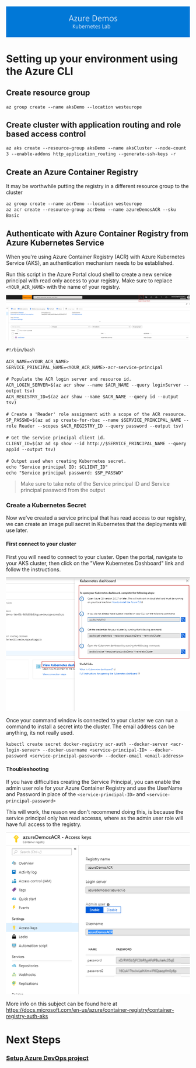 [![banner](images/banner-lab.png)](../readme.md)
# Setting up your environment using the Azure CLI

## Create resource group

```
az group create --name aksDemo --location westeurope
```

## Create cluster with application routing and role based access control

```
az aks create --resource-group aksDemo --name aksCluster --node-count 3 --enable-addons http_application_routing --generate-ssh-keys -r
```

## Create an Azure Container Registry

It may be worthwhile putting the registry in a different resource group to the cluster
```
az group create --name acrDemo --location westeurope
az acr create --resource-group acrDemo --name azureDemosACR --sku Basic
```

## Authenticate with Azure Container Registry from Azure Kubernetes Service

When you're using Azure Container Registry (ACR) with Azure Kubernetes Service (AKS), an authentication mechanism needs to be established. 

Run this script in the Azure Portal cloud shell to create a new service principal with read only access to your registry. Make sure to replace ```<YOUR_ACR_NAME>``` with the name of your registry.


![Authenticate ACR](images/opencloudshell.png)

```
#!/bin/bash

ACR_NAME=<YOUR_ACR_NAME>
SERVICE_PRINCIPAL_NAME=<YOUR_ACR_NAME>-acr-service-principal

# Populate the ACR login server and resource id.
ACR_LOGIN_SERVER=$(az acr show --name $ACR_NAME --query loginServer --output tsv)
ACR_REGISTRY_ID=$(az acr show --name $ACR_NAME --query id --output tsv)

# Create a 'Reader' role assignment with a scope of the ACR resource.
SP_PASSWD=$(az ad sp create-for-rbac --name $SERVICE_PRINCIPAL_NAME --role Reader --scopes $ACR_REGISTRY_ID --query password --output tsv)

# Get the service principal client id.
CLIENT_ID=$(az ad sp show --id http://$SERVICE_PRINCIPAL_NAME --query appId --output tsv)

# Output used when creating Kubernetes secret.
echo "Service principal ID: $CLIENT_ID"
echo "Service principal password: $SP_PASSWD"
```
> Make sure to take note of the Service principal ID and Service principal password from the output

### Create a Kubernetes Secret

Now we've created a service principal that has read access to our registry, we can create an image pull secret in Kubernetes that the deployments will use later.

#### First connect to your cluster

First you will need to connect to your cluster. Open the portal, navigate to your AKS cluster, then click on the "View Kubernetes Dashboard" link and follow the instructions.

![Authenticate ACR](images/getclustercreds.png)

Once your command window is connected to your cluster we can run a command to install a secret into the cluster. The email address can be anything, its not really used.

```
kubectl create secret docker-registry acr-auth --docker-server <acr-login-server> --docker-username <service-principal-ID> --docker-password <service-principal-password> --docker-email <email-address>
```


#### Thoubleshooting 

If you have difficulties creating the Service Principal, you can enable the admin user role for your Azure Container Registry and use the UserName and Password in place of the ```<service-principal-ID>``` and ```<service-principal-password>```

This will work, the reason we don't recommend doing this, is because the service principal only has read accesss, where as the admin user role will have full access to the registry. 

![Authenticate ACR](images/acrenableadmin.png)

More info on this subject can be found here at  https://docs.microsoft.com/en-us/azure/container-registry/container-registry-auth-aks

# Next Steps 
### [Setup Azure DevOps project](devopsproj.md)